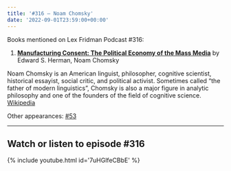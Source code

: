```yaml
---
title: '#316 – Noam Chomsky'
date: '2022-09-01T23:59:00+00:00'
---
```


Books mentioned on Lex Fridman Podcast #316:

1. <b><a href="https://amzn.to/3gdR3V8" target="_blank" rel="sponsored noopener noreferrer">Manufacturing Consent: The Political Economy of the Mass Media</a></b> by Edward S. Herman, Noam Chomsky

Noam Chomsky is an American linguist, philosopher, cognitive scientist, historical essayist, social critic, and political activist. Sometimes called “the father of modern linguistics”, Chomsky is also a major figure in analytic philosophy and one of the founders of the field of cognitive science. <a href="https://en.wikipedia.org/wiki/Noam_Chomsky" target="_blank">Wikipedia</a>

Other appearances: [\#53](/53-noam-chomsky/)

- - - - - -

## Watch or listen to episode #316

{% include youtube.html id='7uHGlfeCBbE' %}